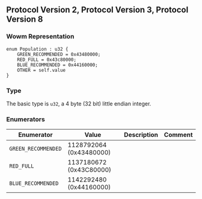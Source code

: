 ## Protocol Version 2, Protocol Version 3, Protocol Version 8

### Wowm Representation
```rust,ignore
enum Population : u32 {
    GREEN_RECOMMENDED = 0x43480000;
    RED_FULL = 0x43c80000;
    BLUE_RECOMMENDED = 0x44160000;
    OTHER = self.value
}
```
### Type
The basic type is `u32`, a 4 byte (32 bit) little endian integer.
### Enumerators
| Enumerator | Value  | Description | Comment |
| --------- | -------- | ----------- | ------- |
| `GREEN_RECOMMENDED` | 1128792064 (0x43480000) |  |  |
| `RED_FULL` | 1137180672 (0x43C80000) |  |  |
| `BLUE_RECOMMENDED` | 1142292480 (0x44160000) |  |  |
